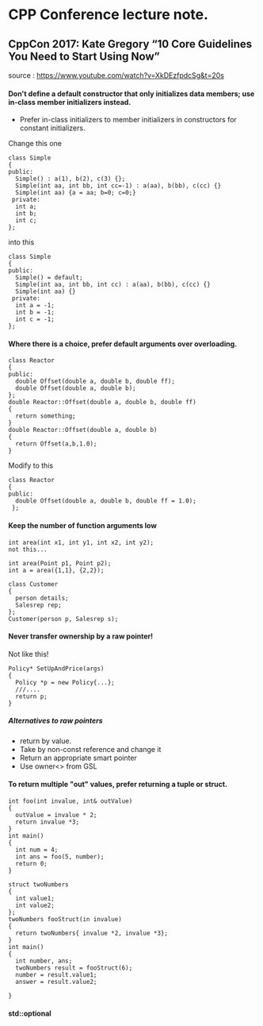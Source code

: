 # CPP Conference lecture note.


## CppCon 2017: Kate Gregory “10 Core Guidelines You Need to Start Using Now”
source : https://www.youtube.com/watch?v=XkDEzfpdcSg&t=20s      

#### Don't define a default constructor that only initializes data members; use in-class member initializers instead.
* Prefer in-class initializers to member initializers in constructors for constant initializers.

Change this one
```
class Simple
{
public:
  Simple() : a(1), b(2), c(3) {};
  Simple(int aa, int bb, int cc=-1) : a(aa), b(bb), c(cc) {}
  Simple(int aa) {a = aa; b=0; c=0;}
 private:
  int a;
  int b;
  int c;
};
```
into this
```
class Simple
{
public:
  Simple() = default;
  Simple(int aa, int bb, int cc) : a(aa), b(bb), c(cc) {}
  Simple(int aa) {}
 private:
  int a = -1;
  int b = -1;
  int c = -1;
};
  ```
#### Where there is a choice, prefer default arguments over overloading.
```
class Reactor
{
public:
  double Offset(double a, double b, double ff);
  double Offset(double a, double b);
};
double Reactor::Offset(double a, double b, double ff)
{
  return something;
}
double Reactor::Offset(double a, double b)
{
  return Offset(a,b,1.0);
}
```
Modify to this 
```
class Reactor
{
public:
  double Offset(double a, double b, double ff = 1.0);
 };
```

#### Keep the number of function arguments low
```
int area(int x1, int y1, int x2, int y2);
not this...

int area(Point p1, Point p2);
int a = area({1,1}, {2,2});
```
```
class Customer
{
  person details;
  Salesrep rep;
};
Customer(person p, Salesrep s);
```

#### Never transfer ownership by a raw pointer!
Not like this!
```
Policy* SetUpAndPrice(args)
{
  Policy *p = new Policy{...};
  ///....
  return p;
}
```
##### Alternatives to raw pointers
- return by value.
- Take by non-const reference and change it
- Return an appropriate smart pointer
- Use owner<> from GSL


#### To return multiple "out" values, prefer returning a tuple or struct.

```
int foo(int invalue, int& outValue)
{
  outValue = invalue * 2;
  return invalue *3;
}
int main()
{
  int num = 4;
  int ans = foo(5, number);
  return 0;
}
```

```
struct twoNumbers
{
  int value1;
  int value2;
};
twoNumbers fooStruct(in invalue)
{
  return twoNumbers{ invalue *2, invalue *3};
}
int main()
{
  int number, ans;
  twoNumbers result = fooStruct(6);
  number = result.value1;
  answer = result.value2;
  
}

```

#### std::optional

